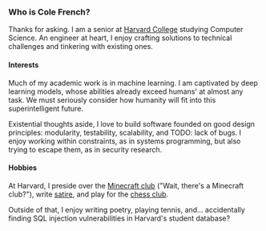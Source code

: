 ### Who is Cole French?
Thanks for asking. I am a senior at [Harvard College](https://college.harvard.edu) studying Computer Science. An engineer at heart, I enjoy crafting solutions to technical challenges and tinkering with existing ones.

#### Interests
Much of my academic work is in machine learning. I am captivated by deep learning models, whose abilities already exceed humans' at almost any task. We must seriously consider how humanity will fit into this superintelligent future.

Existential thoughts aside, I love to build software founded on good design principles: modularity, testability, scalability, and TODO: lack of bugs. I enjoy working within constraints, as in systems programming, but also trying to escape them, as in security research.

#### Hobbies
At Harvard, I preside over the [Minecraft club](https://humc.club) ("Wait, there's a Minecraft club?"), write [satire](https://satirev.org), and play for the [chess club](https://www.harvardchessclub.org).

Outside of that, I enjoy writing poetry, playing tennis, and&#x2026; accidentally finding SQL injection vulnerabilities in Harvard's student database?

